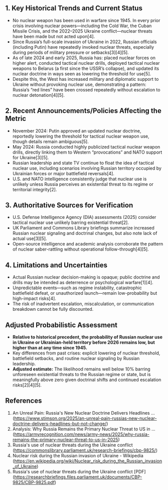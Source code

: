 ## 1. Key Historical Trends and Current Status

- No nuclear weapon has been used in warfare since 1945. In every prior crisis involving nuclear powers—including the Cold War, the Cuban Missile Crisis, and the 2022–2025 Ukraine conflict—nuclear threats have been made but not acted upon[4].
- Since Russia’s full-scale invasion of Ukraine in 2022, Russian officials (including Putin) have repeatedly invoked nuclear threats, especially during periods of military pressure or setbacks[3][4][5].
- As of late 2024 and early 2025, Russia has: placed nuclear forces on higher alert, conducted tactical nuclear drills, deployed tactical nuclear weapons to Belarus (a first since the USSR’s collapse), and updated its nuclear doctrine in ways seen as lowering the threshold for use[5].
- Despite this, the West has increased military and diplomatic support to Ukraine without provoking nuclear use, demonstrating a pattern: Russia’s “red lines” have been crossed repeatedly without escalation to nuclear detonation[4][5].

## 2. Recent Announcements/Policies Affecting the Metric

- November 2024: Putin approved an updated nuclear doctrine, reportedly lowering the threshold for tactical nuclear weapon use, though details remain ambiguous[5].
- May 2024: Russia conducted highly publicized tactical nuclear weapon drills, directly linking them to Western “provocations” and NATO support for Ukraine[3][5].
- Russian leadership and state TV continue to float the idea of tactical nuclear use, including scenarios involving Russian territory occupied by Ukrainian forces or major battlefield reversals[4].
- U.S. and NATO intelligence consistently judge that nuclear use is unlikely unless Russia perceives an existential threat to its regime or territorial integrity[2].

## 3. Authoritative Sources for Verification

- U.S. Defense Intelligence Agency (DIA) assessments (2025) consider tactical nuclear use unlikely barring existential threat[2].
- UK Parliament and Commons Library briefings summarize increased Russian nuclear signaling and doctrinal changes, but also note lack of actual use[3][5].
- Open-source intelligence and academic analysis corroborate the pattern of nuclear saber-rattling without operational follow-through[4][5].

## 4. Limitations and Uncertainties

- Actual Russian nuclear decision-making is opaque; public doctrine and drills may be intended as deterrence or psychological warfare[1][4].
- Unpredictable events—such as regime instability, catastrophic battlefield defeat, or unauthorized launch—remain low-probability but high-impact risks[4].
- The risk of inadvertent escalation, miscalculation, or communication breakdown cannot be fully discounted.

## Adjusted Probabilistic Assessment

- **Relative to historical precedent, the probability of Russian nuclear use in Ukraine or Ukrainian-held territory before 2026 remains low, but higher than at any time since 1945.**
- Key differences from past crises: explicit lowering of nuclear threshold, battlefield setbacks, and routine nuclear signaling by Russian leadership.
- **Adjusted estimate:** The likelihood remains well below 10% barring unforeseen existential threats to the Russian regime or state, but is meaningfully above zero given doctrinal shifts and continued escalation risks[2][4][5].

## References

1. An Unreal Pain: Russia's New Nuclear Doctrine Delivers Headlines ... (https://www.stimson.org/2025/an-unreal-pain-russias-new-nuclear-doctrine-delivers-headlines-but-not-change/)
2. Analysis: Why Russia Remains the Primary Nuclear Threat to US in ... (https://armyrecognition.com/news/army-news/2025/why-russia-remains-the-primary-nuclear-threat-to-us-in-2025)
3. Russia's use of nuclear threats during the Ukraine conflict (https://commonslibrary.parliament.uk/research-briefings/cbp-9825/)
4. Nuclear risk during the Russian invasion of Ukraine - Wikipedia (https://en.wikipedia.org/wiki/Nuclear_risk_during_the_Russian_invasion_of_Ukraine)
5. Russia's use of nuclear threats during the Ukraine conflict [PDF] (https://researchbriefings.files.parliament.uk/documents/CBP-9825/CBP-9825.pdf)